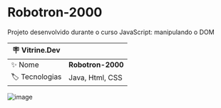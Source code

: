 # Robotron-2000

Projeto desenvolvido durante o curso JavaScript: manipulando o DOM

| :placard: Vitrine.Dev |     |
| -------------  | --- |
| :sparkles: Nome        | **Robotron-2000**
| :label: Tecnologias | Java, Html, CSS

![image](https://user-images.githubusercontent.com/21301483/230524827-af3ffab7-cf95-4f59-a6b7-16b45be82646.png#vitrinedev)
